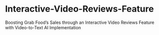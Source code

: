 # Interactive-Video-Reviews-Feature
Boosting Grab Food’s Sales through an Interactive Video Reviews Feature with Video-to-Text AI Implementation
